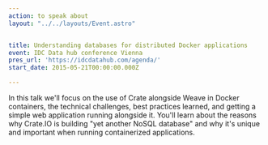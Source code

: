 ```yaml
---
action: to speak about
layout: "../../layouts/Event.astro"


title: Understanding databases for distributed Docker applications
event: IDC Data hub conference Vienna
pres_url: 'https://idcdatahub.com/agenda/'
start_date: 2015-05-21T00:00:00.000Z

---
```


In this talk we'll focus on the use of Crate alongside Weave in Docker containers, the technical challenges, best practices learned, and getting a simple web application running alongside it. You'll learn about the reasons why Crate.IO is building "yet another NoSQL database" and why it's unique and important when running containerized applications.
